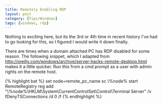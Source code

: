 ```yaml
---
title: Remotely Enabling RDP
layout: post
category: [Tips/Windows]
tags: [windows, rdp]
---
```


Nothing to exciting here, but its the 3rd or 4th time in recent history I've
had to go looking for this, so I figured I would write it down finally.

There are times when a domain attached PC has RDP disabled for some reason.
The following snippet, which I adapted from
<http://oreilly.com/windows/archive/server-hacks-remote-desktop.html> makes it a
little quicker. Run this from a cmd prompt as a user with admin rights on the
remote host.

{% highlight bat %}
set node=remote_pc_name
sc \\%node% start RemoteRegistry
reg add "\\%node%\HKLM\System\CurrentControlSet\Control\Terminal Server" /v fDenyTSConnections /d 0 /f
{% endhighlight %}
